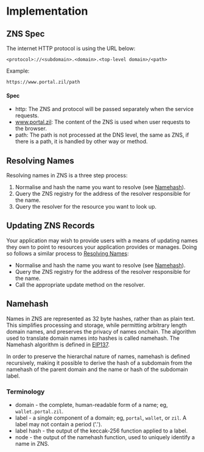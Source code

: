 # Implementation

## ZNS Spec

The internet HTTP protocol is using the URL below:

```
<protocol>://<subdomain>.<domain>.<top-level domain>/<path>
```

Example:
```
https://www.portal.zil/path
```

#### Spec
- http: The ZNS and protocol will be passed separately when the service requests.
- www.portal.zil: The content of the ZNS is used when user requests to the browser.
- path: The path is not processed at the DNS level, the same as ZNS, if there is a path, it is handled by other way or method.

## Resolving Names
Resolving names in ZNS is a three step process:
1. Normalise and hash the name you want to resolve (see [Namehash](#namehash)).
2. Query the ZNS registry for the address of the resolver responsible for the name.
3. Query the resolver for the resource you want to look up.

## Updating ZNS Records
Your application may wish to provide users with a means of updating names they own to point to resources your application provides or manages. Doing so follows a similar process to [Resolving Names](#resolving-names):

- Normalise and hash the name you want to resolve (see [Namehash](#namehash)).
- Query the ZNS registry for the address of the resolver responsible for the name.
- Call the appropriate update method on the resolver.

## Namehash
Names in ZNS are represented as 32 byte hashes, rather than as plain text. This simplifies processing and storage, while permitting arbitrary length domain names, and preserves the privacy of names onchain. The algorithm used to translate domain names into hashes is called namehash. The Namehash algorithm is defined in [EIP137](https://github.com/ethereum/EIPs/blob/master/EIPS/eip-137.md).

In order to preserve the hierarchal nature of names, namehash is defined recursively, making it possible to derive the hash of a subdomain from the namehash of the parent domain and the name or hash of the subdomain label.

### Terminology
- domain - the complete, human-readable form of a name; eg, `wallet.portal.zil`.
- label - a single component of a domain; eg, `portal`, `wallet`, or `zil`. A label may not contain a period ('.').
- label hash - the output of the keccak-256 function applied to a label.
- node - the output of the namehash function, used to uniquely identify a name in ZNS.
